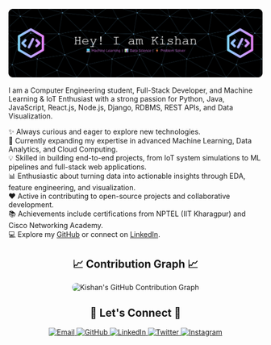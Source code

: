 <!--Banner-->
![Kishan Banner Image](./banner.png)

I am a Computer Engineering student, Full-Stack Developer, and Machine Learning & IoT Enthusiast with a strong passion for Python, Java, JavaScript, React.js, Node.js, Django, RDBMS, REST APIs, and Data Visualization.

✨ Always curious and eager to explore new technologies.  
🌱 Currently expanding my expertise in advanced Machine Learning, Data Analytics, and Cloud Computing.  
💡 Skilled in building end-to-end projects, from IoT system simulations to ML pipelines and full-stack web applications.  
📊 Enthusiastic about turning data into actionable insights through EDA, feature engineering, and visualization.  
❤ Active in contributing to open-source projects and collaborative development.  
📚 Achievements include certifications from NPTEL (IIT Kharagpur) and Cisco Networking Academy.  
💻 Explore my [GitHub](https://github.com/KishanSingh2003) or connect on [LinkedIn](https://www.linkedin.com/in/kishanksingh2003).  



<!-- Contribution Graph -->
<h2 align="center">📈 Contribution Graph 📈</h2>

<p align="center">
  <img 
       src="https://github-readme-activity-graph.vercel.app/graph?username=KishanSingh2003&theme=tokyo-night&bg_color=0D1117&color=70A5FD&line=38D252&point=FFFFFF&area=true&hide_border=true" 
       alt="Kishan's GitHub Contribution Graph" 
       style="border-radius: 10px;" 
  />
</p>







<!-- Contact Section -->
<h2 align="center">🤝 Let's Connect 🤝</h2>

<p align="center">
  <a href="mailto:singhkish2003@gmail.com" target="_blank">
    <img src="https://img.shields.io/badge/Email-D14836?style=for-the-badge&logo=gmail&logoColor=white" alt="Email" />
  </a>
  <a href="https://github.com/KishanSingh2003" target="_blank">
    <img src="https://img.shields.io/badge/GitHub-171515?style=for-the-badge&logo=github&logoColor=white" alt="GitHub" />
  </a>
  <a href="https://www.linkedin.com/in/kishanksingh2003" target="_blank">
    <img src="https://img.shields.io/badge/LinkedIn-0077B5?style=for-the-badge&logo=linkedin&logoColor=white" alt="LinkedIn" />
  </a>
  <a href="https://x.com" target="_blank">
    <img src="https://img.shields.io/badge/Twitter-1DA1F2?style=for-the-badge&logo=twitter&logoColor=white" alt="Twitter" />
  </a>
  <a href="https://www.instagram.com" target="_blank">
    <img src="https://img.shields.io/badge/Instagram-E4405F?style=for-the-badge&logo=instagram&logoColor=white" alt="Instagram" />
  </a>
</p>
